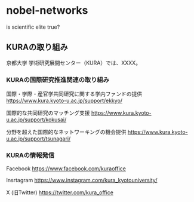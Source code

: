 # nobel-networks
is scientific elite true?





## KURAの取り組み
京都大学 学術研究展開センター（KURA）では、XXXX。

### KURAの国際研究推進関連の取り組み
国際・学際・産官学共同研究に関する学内ファンドの提供
https://www.kura.kyoto-u.ac.jp/support/ekkyo/

国際的な共同研究のマッチング支援
https://www.kura.kyoto-u.ac.jp/support/kokusai/

分野を超えた国際的なネットワーキングの機会提供
https://www.kura.kyoto-u.ac.jp/support/tsunagari/

### KURAの情報発信
Facebook
https://www.facebook.com/kuraoffice

Insrtagram
https://www.instagram.com/kura_kyotouniversity/

X (旧Twitter)
https://twitter.com/kura_office



